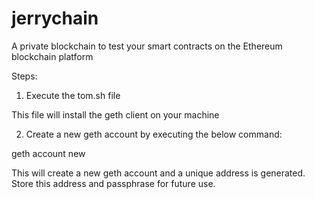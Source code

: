 # jerrychain
A private blockchain to test your smart contracts on the Ethereum blockchain platform


Steps:

1) Execute the tom.sh file

This file will install the geth client on your machine

2) Create a new geth account by executing the below command:

geth account new

This will create a new geth account and a unique address is generated. Store this address and passphrase for future use.


